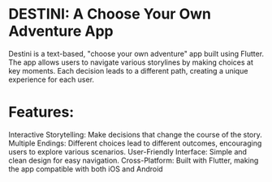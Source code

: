 # DESTINI: A Choose Your Own Adventure App

Destini is a text-based, "choose your own adventure" app built using Flutter. The app allows users to navigate various storylines by making choices at key moments. Each decision leads to a different path, creating a unique experience for each user.

# Features:
Interactive Storytelling: Make decisions that change the course of the story.
Multiple Endings: Different choices lead to different outcomes, encouraging users to explore various scenarios.
User-Friendly Interface: Simple and clean design for easy navigation.
Cross-Platform: Built with Flutter, making the app compatible with both iOS and Android
